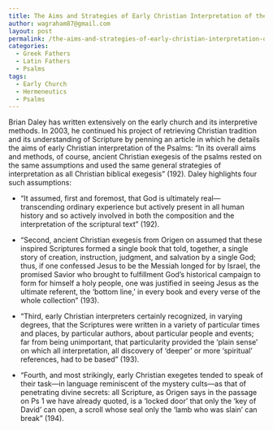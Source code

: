 ```yaml
---
title: The Aims and Strategies of Early Christian Interpretation of the Psalms
author: wagraham87@gmail.com
layout: post
permalink: /the-aims-and-strategies-of-early-christian-interpretation-of-the-psalms/
categories:
  - Greek Fathers
  - Latin Fathers
  - Psalms
tags:
  - Early Church
  - Hermeneutics
  - Psalms
---
```

Brian Daley has written extensively on the early church and its interpretive methods. In 2003, he continued his project of retrieving Christian tradition and its understanding of Scripture by penning an article in which he details the aims of early Christian interpretation of the Psalms: “In its overall aims and methods, of course, ancient Christian exegesis of the psalms rested on the same assumptions and used the same general strategies of interpretation as all Christian biblical exegesis” (192). Daley highlights four such assumptions:

  * “It assumed, first and foremost, that God is ultimately real—transcending ordinary experience but actively present in all human history and so actively involved in both the composition and the interpretation of the scriptural text” (192).

  * “Second, ancient Christian exegesis from Origen on assumed that these inspired Scriptures formed a single book that told, together, a single story of creation, instruction, judgment, and salvation by a single God; thus, if one confessed Jesus to be the Messiah longed for by Israel, the promised Savior who brought to fulfillment God’s historical campaign to form for himself a holy people, one was justified in seeing Jesus as the ultimate referent, the ‘bottom line,’ in every book and every verse of the whole collection” (193).

  * “Third, early Christian interpreters certainly recognized, in varying degrees, that the Scriptures were written in a variety of particular times and places, by particular authors, about particular people and events; far from being unimportant, that particularity provided the ‘plain sense’ on which all interpretation, all discovery of ‘deeper’ or more ‘spiritual’ references, had to be based” (193).

  * “Fourth, and most strikingly, early Christian exegetes tended to speak of their task—in language reminiscent of the mystery cults—as that of penetrating divine secrets: all Scripture, as Origen says in the passage on Ps 1 we have already quoted, is a ‘locked door’ that only the ‘key of David’ can open, a scroll whose seal only the ‘lamb who was slain’ can break” (194).